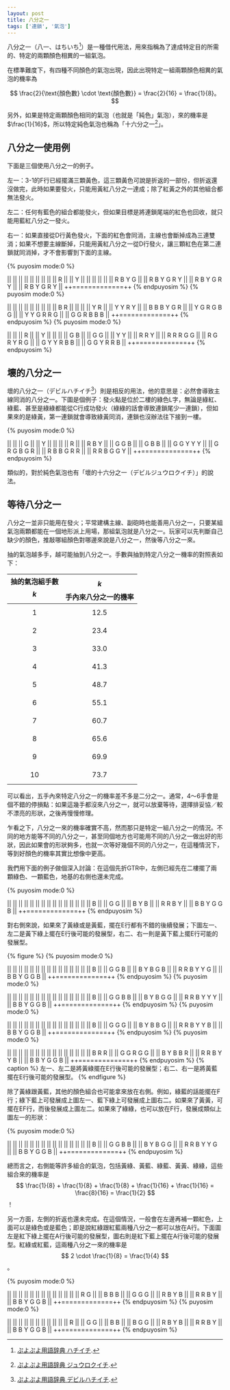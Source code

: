 ```yaml
---
layout: post
title: 八分之一
tags: ['連鎖', '氣泡']
---
```


八分之一（八一、はちいち[^1]）是一種借代用法，用來指稱為了達成特定目的所需的、特定的兩顆顏色相異的一組氣泡。

在標準難度下，有四種不同顏色的氣泡出現，因此出現特定一組兩顆顏色相異的氣泡的機率為

$$
\frac{2}{\text{顏色數} \cdot \text{顏色數}} = \frac{2}{16} = \frac{1}{8}。
$$

另外，如果是特定兩顆顏色相同的氣泡（也就是「純色」氣泡），來的機率是 $\frac{1}{16}$，所以特定純色氣泡也稱為「十六分之一[^2]」。

## 八分之一使用例

下面是三個使用八分之一的例子。

左一：3-1的F行已經擺滿三顆黃色，這三顆黃色可說是折返的一部份，但折返還沒做完，此時如果要發火，只能用黃紅八分之一達成；除了紅黃之外的其他組合都無法發火。

左二：任何有藍色的組合都能發火，但如果目標是將連鎖尾端的紅色也回收，就只能用藍紅八分之一發火。

右一：如果直接從D行黃色發火，下面的紅色會同消，主線也會斷掉成為三連雙消；如果不想要主線斷掉，只能用黃紅八分之一從D行發火，讓三顆紅色在第二連鎖就同消掉，才不會影響到下面的主線。

{% puyosim mode:0 %}
                 
||             ||
||             ||
||             ||
||             ||
||           R ||
||           Y ||
||             ||
||             ||
||   R B Y G   ||
|| R B Y G R Y ||
|| R B Y G R Y ||
|| R B Y G R Y ||
++=============++
{% endpuyosim %}
{% puyosim mode:0 %}
                 
||             ||
||             ||
||             ||
||             ||
||     B R     ||
||             ||
||         Y R ||
|| Y     Y R Y ||
|| B B B Y G R ||
|| Y G R G B G ||
|| Y Y G R R G ||
|| G G R B B B ||
++=============++
{% endpuyosim %}
{% puyosim mode:0 %}
                 
||             ||
||       R     ||
||       Y     ||
||             ||
||         G B ||
||         G G ||
||         Y Y ||
||       R R Y ||
|| R R   R G G ||
|| R G R Y R G ||
|| G Y Y R B B ||
|| G G Y R R B ||
++=============++
{% endpuyosim %}

## 壞的八分之一

壞的八分之一（デビルハチイチ[^3]）則是相反的用法，他的意思是：必然會導致主線同消的八分之一。下圖是個例子：發火點是位於二樓的綠色L字，無論是綠紅、綠藍、甚至是綠綠都能從C行成功發火（綠綠的話會導致連鎖尾少一連鎖），但如果來的是綠黃，第一連鎖就會導致綠黃同消，連鎖也沒辦法往下接到一樓。

{% puyosim mode:0 %}
                 
||             ||
||     G       ||
||     Y       ||
||             ||
||           R ||
||       R B Y ||
||       G G B ||
||       G B B ||
|| G G   Y Y Y ||
|| G R G B G R ||
|| R B B G R R ||
|| R R B G G Y ||
++=============++
{% endpuyosim %}

類似的，對於純色氣泡也有「壞的十六分之一（デビルジュウロクイチ）」的說法。

## 等待八分之一

八分之一並非只能用在發火；平常建構主線、副砲時也能善用八分之一，只要某組氣泡兩顆都能在一個地形派上用場，那組氣泡就是八分之一。玩家可以先判斷自己缺少的顏色，推敲哪組顏色對哪邊來說是八分之一，然後等八分之一來。

抽的氣泡越多手，越可能抽到八分之一。手數與抽到特定八分之一機率的對照表如下：

| 抽的氣泡組手數 $$k$$ | $$k$$手內來八分之一的機率 |
|:----------:|:-----------------:|
|  $$1$$     |   $$12.5%$$   |
|  $$2$$     |   $$23.4%$$   |
|  $$3$$     |   $$33.0%$$   |
|  $$4$$     |   $$41.3%$$   |
|  $$5$$     |   $$48.7%$$   |
|  $$6$$     |   $$55.1%$$   |
|  $$7$$     |   $$60.7%$$   |
|  $$8$$     |   $$65.6%$$   |
|  $$9$$     |   $$69.9%$$   |
|  $$10$$    |   $$73.7%$$   |

可以看出，五手內來特定八分之一的機率差不多是二分之一。通常，4～6手會是個不錯的停損點：如果這幾手都沒來八分之一，就可以放棄等待，選擇排妥協／較不漂亮的形狀，之後再慢慢修理。

乍看之下，八分之一來的機率確實不高，然而那只是特定一組八分之一的情況。不同的地方能等不同的八分之一，甚至同個地方也可能用不同的八分之一做出好的形狀，因此如果會的形狀夠多，也就一次等好幾個不同的八分之一，在這種情況下，等到好顏色的機率其實比想像中更高。

我們用下面的例子做個深入討論：在這個先折GTR中，左側已經先在二樓擺了兩顆綠色、一顆藍色，地基的右側也還未完成。

{% puyosim mode:0 %}
                 
||             ||
||             ||
||             ||
||             ||
||             ||
||             ||
||             ||
||   B         ||
||   G G       ||
||   B Y B     ||
|| R R B Y     ||
|| B B Y G G B ||
++=============++
{% endpuyosim %}

對右側來說，如果來了黃綠或是黃藍，擺在E行都有不錯的後續發展；下圖左一、左二是黃下綠上擺在E行後可能的發展型，右二、右一則是黃下藍上擺E行可能的發展型。

{% figure %}
{% puyosim mode:0 %}
                 
||             ||
||             ||
||             ||
||             ||
||             ||
||             ||
||             ||
||   B         ||
||   G G   B   ||
||   B Y B G B ||
|| R R B Y Y G ||
|| B B Y G G B ||
++=============++
{% endpuyosim %}
{% puyosim mode:0 %}
                 
||             ||
||             ||
||             ||
||             ||
||             ||
||             ||
||             ||
||   B         ||
||   G G   B B ||
||   B Y B G G ||
|| R R B Y Y Y ||
|| B B Y G G B ||
++=============++
{% endpuyosim %}
{% puyosim mode:0 %}
                 
||             ||
||             ||
||             ||
||             ||
||             ||
||             ||
||             ||
||   B         ||
||   G G     G ||
||   B Y B B G ||
|| R R B Y Y B ||
|| B B Y G G B ||
++=============++
{% endpuyosim %}
{% puyosim mode:0 %}
                 
||             ||
||             ||
||             ||
||             ||
||             ||
||             ||
||             ||
||   B     R R ||
||   G G R G G ||
||   B Y B B R ||
|| R R B Y Y B ||
|| B B Y G G B ||
++=============++
{% endpuyosim %}
{% caption %}
左一、左二是將黃綠擺在E行後可能的發展型；右二、右一是將黃藍擺在E行後可能的發展型。
{% endfigure %}

除了黃綠跟黃藍，其他的顏色組合也可能拿來放在右側。例如，綠藍的話能擺在F行；綠下藍上可發展成上圖左一、藍下綠上可發展成上圖右二。如果來了黃黃，可擺在EF行，而後發展成上圖左二。如果來了綠綠，也可以放在F行，發展成類似上圖左一的形狀：

{% puyosim mode:0 %}
                 
||             ||
||             ||
||             ||
||             ||
||             ||
||             ||
||             ||
||   B         ||
||   G G   B B ||
||   B Y B G G ||
|| R R B Y Y G ||
|| B B Y G G B ||
++=============++
{% endpuyosim %}

總而言之，右側能等許多組合的氣泡，包括黃綠、黃藍、綠藍、黃黃、綠綠，這些組合來的機率是 $$ \frac{1}{8} + \frac{1}{8} + \frac{1}{8} + \frac{1}{16} + \frac{1}{16} = \frac{8}{16} = \frac{1}{2} $$！

另一方面，左側的折返也還未完成。在這個情況，一般會在左邊再補一顆紅色，上面可以是綠色或是藍色；即是說紅綠跟紅藍兩種八分之一都可以放在A行。下面圖左是紅下綠上擺在A行後可能的發展型，圖右則是紅下藍上擺在A行後可能的發展型。紅綠或紅藍，這兩種八分之一來的機率是 $$ 2 \cdot \frac{1}{8} = \frac{1}{4} $$
。

{% puyosim mode:0 %}
                 
||             ||
||             ||
||             ||
||             ||
||             ||
||             ||
|| R G         ||
|| B B B       ||
|| G G G       ||
|| R B Y B     ||
|| R R B Y     ||
|| B B Y G G B ||
++=============++
{% endpuyosim %}
{% puyosim mode:0 %}
                 
||             ||
||             ||
||             ||
||             ||
||             ||
|| R           ||
|| G G         ||
|| B B         ||
|| B G G       ||
|| R B Y B     ||
|| R R B Y     ||
|| B B Y G G B ||
++=============++
{% endpuyosim %}

[^1]: [ぷよぷよ用語辞典 ハチイチ](https://www26.atwiki.jp/puyowords/pages/117.html).
[^2]: [ぷよぷよ用語辞典 ジュウロクイチ](https://www26.atwiki.jp/puyowords/pages/240.html).
[^3]: [ぷよぷよ用語辞典 デビルハチイチ](https://www26.atwiki.jp/puyowords/pages/38.html).
